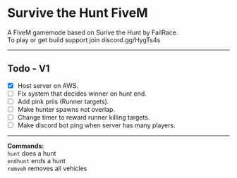 # Survive the Hunt FiveM
A FiveM gamemode based on Surive the Hunt by FailRace.\
To play or get build support join
discord.gg/HygTs4s

---
## Todo - V1

- [x] Host server on AWS.
- [ ] Fix system that decides winner on hunt end.
- [ ] Add pink priis (Runner targets).
- [ ] Make hunter spawns not overlap.
- [ ] Change timer to reward runner killing targets.
- [ ] Make discord bot ping when server has many players.

---

**Commands:**\
`hunt` does a hunt\
`endhunt` ends a hunt\
`remveh` removes all vehicles


